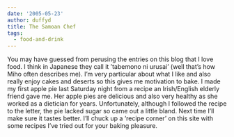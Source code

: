 ```yaml
---
date: '2005-05-23'
author: duffyd
title: The Samoan Chef
tags:
  - food-and-drink
---
```


You may have guessed from perusing the entries on this blog that I love food. I think in Japanese they call it ’tabemono ni urusai’ (well that’s how Miho often describes me). I’m very particular about what I like and also really enjoy cakes and deserts so this gives me motivation to bake. I made my first apple pie last Saturday night from a recipe an Irish/English elderly friend gave me. Her apple pies are delicious and also very healthy as she worked as a dietician for years. Unfortunately, although I followed the recipe to the letter, the pie lacked sugar so came out a little bland. Next time I’ll make sure it tastes better.
I’ll chuck up a ‘recipe corner’ on this site with some recipes I’ve tried out for your baking pleasure.
